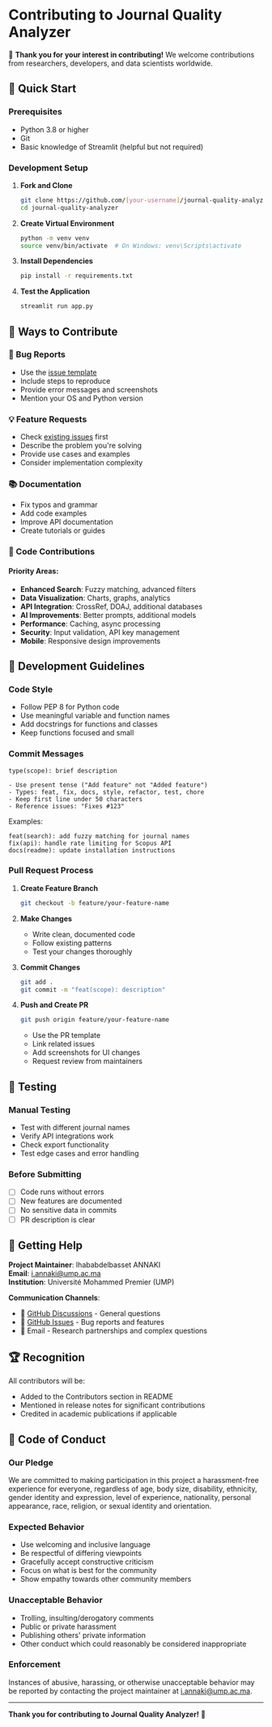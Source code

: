 # Contributing to Journal Quality Analyzer

🎉 **Thank you for your interest in contributing!** We welcome contributions from researchers, developers, and data scientists worldwide.

## 🚀 Quick Start

### Prerequisites
- Python 3.8 or higher
- Git
- Basic knowledge of Streamlit (helpful but not required)

### Development Setup

1. **Fork and Clone**
   ```bash
   git clone https://github.com/[your-username]/journal-quality-analyzer.git
   cd journal-quality-analyzer
   ```

2. **Create Virtual Environment**
   ```bash
   python -m venv venv
   source venv/bin/activate  # On Windows: venv\Scripts\activate
   ```

3. **Install Dependencies**
   ```bash
   pip install -r requirements.txt
   ```

4. **Test the Application**
   ```bash
   streamlit run app.py
   ```

## 🎯 Ways to Contribute

### 🐛 Bug Reports
- Use the [issue template](../../issues/new)
- Include steps to reproduce
- Provide error messages and screenshots
- Mention your OS and Python version

### 💡 Feature Requests
- Check [existing issues](../../issues) first
- Describe the problem you're solving
- Provide use cases and examples
- Consider implementation complexity

### 📚 Documentation
- Fix typos and grammar
- Add code examples
- Improve API documentation
- Create tutorials or guides

### 🔧 Code Contributions

#### Priority Areas:
- **Enhanced Search**: Fuzzy matching, advanced filters
- **Data Visualization**: Charts, graphs, analytics
- **API Integration**: CrossRef, DOAJ, additional databases
- **AI Improvements**: Better prompts, additional models
- **Performance**: Caching, async processing
- **Security**: Input validation, API key management
- **Mobile**: Responsive design improvements

## 📝 Development Guidelines

### Code Style
- Follow PEP 8 for Python code
- Use meaningful variable and function names
- Add docstrings for functions and classes
- Keep functions focused and small

### Commit Messages
```
type(scope): brief description

- Use present tense ("Add feature" not "Added feature")
- Types: feat, fix, docs, style, refactor, test, chore
- Keep first line under 50 characters
- Reference issues: "Fixes #123"
```

Examples:
```
feat(search): add fuzzy matching for journal names
fix(api): handle rate limiting for Scopus API
docs(readme): update installation instructions
```

### Pull Request Process

1. **Create Feature Branch**
   ```bash
   git checkout -b feature/your-feature-name
   ```

2. **Make Changes**
   - Write clean, documented code
   - Follow existing patterns
   - Test your changes thoroughly

3. **Commit Changes**
   ```bash
   git add .
   git commit -m "feat(scope): description"
   ```

4. **Push and Create PR**
   ```bash
   git push origin feature/your-feature-name
   ```
   - Use the PR template
   - Link related issues
   - Add screenshots for UI changes
   - Request review from maintainers

## 🧪 Testing

### Manual Testing
- Test with different journal names
- Verify API integrations work
- Check export functionality
- Test edge cases and error handling

### Before Submitting
- [ ] Code runs without errors
- [ ] New features are documented
- [ ] No sensitive data in commits
- [ ] PR description is clear

## 📧 Getting Help

**Project Maintainer**: Ihababdelbasset ANNAKI  
**Email**: [i.annaki@ump.ac.ma](mailto:i.annaki@ump.ac.ma)  
**Institution**: Université Mohammed Premier (UMP)

**Communication Channels**:
- 💬 [GitHub Discussions](../../discussions) - General questions
- 🐛 [GitHub Issues](../../issues) - Bug reports and features
- 📧 Email - Research partnerships and complex questions

## 🏆 Recognition

All contributors will be:
- Added to the Contributors section in README
- Mentioned in release notes for significant contributions
- Credited in academic publications if applicable

## 📜 Code of Conduct

### Our Pledge
We are committed to making participation in this project a harassment-free experience for everyone, regardless of age, body size, disability, ethnicity, gender identity and expression, level of experience, nationality, personal appearance, race, religion, or sexual identity and orientation.

### Expected Behavior
- Use welcoming and inclusive language
- Be respectful of differing viewpoints
- Gracefully accept constructive criticism
- Focus on what is best for the community
- Show empathy towards other community members

### Unacceptable Behavior
- Trolling, insulting/derogatory comments
- Public or private harassment
- Publishing others' private information
- Other conduct which could reasonably be considered inappropriate

### Enforcement
Instances of abusive, harassing, or otherwise unacceptable behavior may be reported by contacting the project maintainer at [i.annaki@ump.ac.ma](mailto:i.annaki@ump.ac.ma).

---

**Thank you for contributing to Journal Quality Analyzer!** 🚀